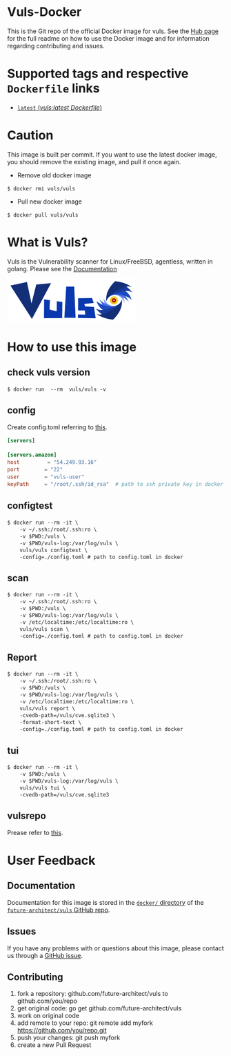 # Vuls-Docker

This is the Git repo of the official Docker image for vuls.
See the [Hub page](https://hub.docker.com/r/vuls/vuls/) for the full readme on how to use the Docker image and for information regarding contributing and issues.

# Supported tags and respective `Dockerfile` links

- [`latest` (*vuls:latest Dockerfile*)](https://github.com/future-architect/vuls/blob/master/setup/docker/vuls/latest/Dockerfile)

# Caution

This image is built per commit.
If you want to use the latest docker image, you should remove the existing image, and pull it once again.

- Remove old docker image

```
$ docker rmi vuls/vuls
```

- Pull new docker image

```
$ docker pull vuls/vuls
```

# What is Vuls?

Vuls is the Vulnerability scanner for Linux/FreeBSD, agentless, written in golang.
Please see the [Documentation](https://github.com/future-architect/vuls)

![logo](https://github.com/future-architect/vuls/blob/master/img/vuls_logo.png?raw=true)

# How to use this image

## check vuls version

```
$ docker run  --rm  vuls/vuls -v
```

## config

Create config.toml referring to [this](https://github.com/future-architect/vuls#configuration).

```toml
[servers]

[servers.amazon]
host         = "54.249.93.16"
port        = "22"
user        = "vuls-user"
keyPath     = "/root/.ssh/id_rsa"  # path to ssh private key in docker
```


## configtest

```console
$ docker run --rm -it \
    -v ~/.ssh:/root/.ssh:ro \
    -v $PWD:/vuls \
    -v $PWD/vuls-log:/var/log/vuls \
    vuls/vuls configtest \
    -config=./config.toml # path to config.toml in docker
```

## scan

```console
$ docker run --rm -it \
    -v ~/.ssh:/root/.ssh:ro \
    -v $PWD:/vuls \
    -v $PWD/vuls-log:/var/log/vuls \
    -v /etc/localtime:/etc/localtime:ro \
    vuls/vuls scan \
    -config=./config.toml # path to config.toml in docker
```

## Report

```console
$ docker run --rm -it \
    -v ~/.ssh:/root/.ssh:ro \
    -v $PWD:/vuls \
    -v $PWD/vuls-log:/var/log/vuls \
    -v /etc/localtime:/etc/localtime:ro \
    vuls/vuls report \
    -cvedb-path=/vuls/cve.sqlite3 \
    -format-short-text \
    -config=./config.toml # path to config.toml in docker
```

## tui

```console
$ docker run --rm -it \
    -v $PWD:/vuls \
    -v $PWD/vuls-log:/var/log/vuls \
    vuls/vuls tui \
    -cvedb-path=/vuls/cve.sqlite3 
```

## vulsrepo

Prease refer to [this](https://hub.docker.com/r/vuls/vulsrepo/).

# User Feedback

## Documentation

Documentation for this image is stored in the [`docker/` directory](https://github.com/future-architect/vuls/tree/master/setup/docker) of the [`future-architect/vuls` GitHub repo](https://github.com/future-architect/vuls). 

## Issues

If you have any problems with or questions about this image, please contact us through a [GitHub issue](https://github.com/future-architect/vuls/issues). 

## Contributing

1. fork a repository: github.com/future-architect/vuls to github.com/you/repo
1. get original code: go get github.com/future-architect/vuls
1. work on original code
1. add remote to your repo: git remote add myfork https://github.com/you/repo.git
1. push your changes: git push myfork
1. create a new Pull Request
